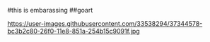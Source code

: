 
#this is embarassing
##goart


https://user-images.githubusercontent.com/33538294/37344578-bc3b2c80-26f0-11e8-851a-254b15c9091f.jpg
